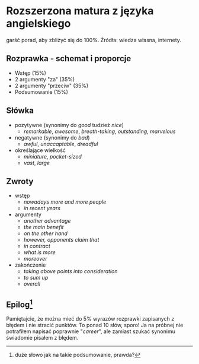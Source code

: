 # Rozszerzona matura z języka angielskiego

garść porad, aby zbliżyć się do 100%. Źródła: wiedza własna, internety.

## Rozprawka - schemat i proporcje

* Wstęp (15%)
* 2 argumenty "za" (35%)
* 2 argumenty "przeciw" (35%)
* Podsumowanie (15%)

## Słówka

* pozytywne (synonimy do _good_ tudzież _nice_)
    * _remarkable_, _awesome_, _breath-taking_, _outstanding_, _marvelous_
* negatywne (synonimy do _bad_)
    * _awful_, _unaccaptable_, _dreadful_
* określające wielkość
    * _miniature_, _pocket-sized_
	* _vast_, _large_

## Zwroty

* wstęp
    * _nowadays more and more people_
	* _in recent years_
* argumenty
    * _another advantage_
	* _the main benefit_
	* _on the other hand_
	* _however, opponents claim that_
	* _in contract_
	* _what is more_
	* _moreover_
* zakończenie
    * _taking above points into consideration_
	* _to sum up_
	* _overall_
	
## Epilog[^1]

Pamiętajcie, że można mieć do 5% wyrazów rozprawki zapisanych z błędem i nie stracić punktów. To ponad 10 słów, sporo! Ja na próbnej nie potrafiłem napisać poprawnie "_career_", ale zamiast szukać synonimu świadomie pisałem z błędem.

[^1]: duże słowo jak na takie podsumowanie, prawda?
